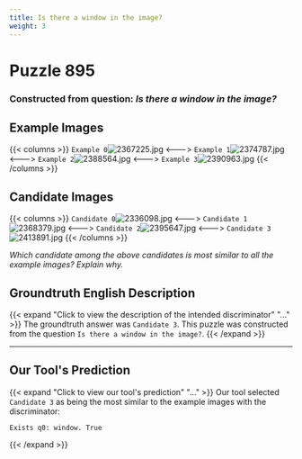 ```yaml
---
title: Is there a window in the image?
weight: 3
---
```


# Puzzle 895
### Constructed from question: _Is there a window in the image?_


## Example Images
{{< columns >}}
`Example 0`![2367225.jpg](/gqa_images/2367225.jpg)
<--->
`Example 1`![2374787.jpg](/gqa_images/2374787.jpg)
<--->
`Example 2`![2388564.jpg](/gqa_images/2388564.jpg)
<--->
`Example 3`![2390963.jpg](/gqa_images/2390963.jpg)
{{< /columns >}}

## Candidate Images
{{< columns >}}
`Candidate 0`![2336098.jpg](/gqa_images/2336098.jpg)
<--->
`Candidate 1`![2368379.jpg](/gqa_images/2368379.jpg)
<--->
`Candidate 2`![2395647.jpg](/gqa_images/2395647.jpg)
<--->
`Candidate 3`![2413891.jpg](/gqa_images/2413891.jpg)
{{< /columns >}}

*Which candidate among the above candidates is most similar to all the example images? Explain why.*

## Groundtruth English Description

{{< expand "Click to view the description of the intended discriminator" "..." >}}
The groundtruth answer was `Candidate 3`. This puzzle was constructed from the question `Is there a window in the image?`.
{{< /expand >}}

---

## Our Tool's Prediction

{{< expand "Click to view our tool's prediction" "..." >}}
Our tool selected `Candidate 3` as being the most similar to the example images with the discriminator:
```plaintext
Exists q0: window. True
```
{{< /expand >}}
